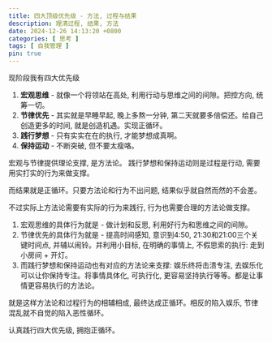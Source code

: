 ```yaml
---
title: 四大顶级优先级 - 方法, 过程与结果
description: 理清过程, 结果, 方法
date: 2024-12-26 14:13:20 +0800
categories: [ 思考 ]
tags: [ 自我管理 ]
pin: true
---
```


现阶段我有四大优先级

1. **宏观思维** - 就像一个将领站在高处, 利用行动与思维之间的间隙。把控方向, 统筹一切。
2. **节律优先** - 其实就是早睡早起, 晚上多熬一分钟, 第二天就要多倍偿还。给自己创造更多的时间, 就是创造机遇。实现正循环。
3. **践行梦想** - 只有实实在在的执行, 才能梦想成真啊。
4. **保持运动** - 不断突破, 但不要太瘦咯。

宏观与节律提供理论支撑, 是方法论。 践行梦想和保持运动则是过程是行动, 需要用实打实的行为来做支撑。

而结果就是正循环。只要方法论和行为不出问题, 结果似乎就自然而然的不会差。



不过实际上方法论需要有实际的行为来践行, 行为也需要合理的方法论做支撑。

1. 宏观思维的具体行为就是 - 做计划和反思, 利用好行为和思维之间的间隙。
2. 节律优先的具体行为就是 - 提高时间感知, 意识到4:50, 21:30和21:00三个关键时间点, 并辅以闹铃。并利用小目标, 在明确的事情上, 不假思索的执行: 走到小房间 + 开灯。
3. 而践行梦想和保持运动也有对应的方法论来支撑: 娱乐终将击溃专注, 去娱乐化可以让你保持专注。将事情具体化, 可执行化, 更容易坚持执行等等。都是让事情更容易执行的方法论。

就是这样方法论和过程行为的相辅相成, 最终达成正循环。相反的陷入娱乐, 节律混乱就不自觉的陷入恶性循环。



认真践行四大优先级, 拥抱正循环。







